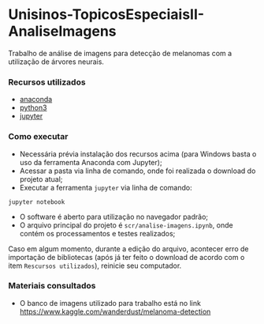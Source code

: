 # Unisinos-TopicosEspeciaisII-AnaliseImagens

Trabalho de análise de imagens para detecção de melanomas com a utilização de árvores neurais.

### Recursos utilizados
- [anaconda](https://www.anaconda.com/distribution/)
- [python3](https://www.python.org/downloads/)
- [jupyter](https://jupyter.org/install)


### Como executar
- Necessária prévia instalação dos recursos acima (para Windows basta o uso da ferramenta Anaconda com Jupyter);
- Acessar a pasta via linha de comando, onde foi realizada o download do projeto atual;
- Executar a ferramenta `jupyter` via linha de comando:

``jupyter notebook``

- O software é aberto para utilização no navegador padrão;
- O arquivo principal do projeto é `scr/analise-imagens.ipynb`, onde contém os processamentos e testes realizados;

Caso em algum momento, durante a edição do arquivo, acontecer erro de importação de bibliotecas (após já ter feito o download de acordo com o item `Rescursos utilizados`), reinicie seu computador.


### Materiais consultados
- O banco de imagens utilizado para trabalho está no link https://www.kaggle.com/wanderdust/melanoma-detection
